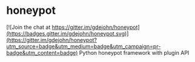 # honeypot

[![Join the chat at https://gitter.im/gdejohn/honeypot](https://badges.gitter.im/gdejohn/honeypot.svg)](https://gitter.im/gdejohn/honeypot?utm_source=badge&utm_medium=badge&utm_campaign=pr-badge&utm_content=badge)
Python honeypot framework with plugin API
